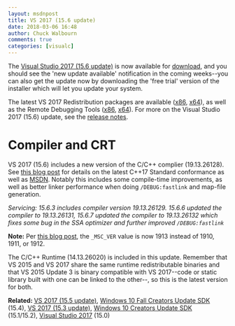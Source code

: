 ```yaml
---
layout: msdnpost
title: VS 2017 (15.6 update)
date: 2018-03-06 16:48
author: Chuck Walbourn
comments: true
categories: [visualc]
---
```

The <a href="https://devblogs.microsoft.com/visualstudio/visual-studio-2017-version-15-6-visual-studio-for-mac-version-7-4-released/">Visual Studio 2017 (15.6 update)</a> is now available for <a href="https://www.visualstudio.com/downloads/">download</a>, and you should see the 'new update available' notification in the coming weeks--you can also get the update now by downloading the 'free trial' version of the installer which will let you update your system.
<!--more-->

The latest VS 2017 Redistribution packages are available (<a href="https://aka.ms/vs/15/release/VC_redist.x86.exe">x86</a>, <a href="https://aka.ms/vs/15/release/VC_redist.x64.exe">x64</a>), as well as the Remote Debugging Tools (<a href="https://aka.ms/vs/15/release/RemoteTools.x86ret.enu.exe">x86</a>, <a href="https://aka.ms/vs/15/release/RemoteTools.amd64ret.enu.exe">x64</a>). For more on the Visual Studio 2017 (15.6) update, see the <a href="https://www.visualstudio.com/en-us/news/releasenotes/vs2017-relnotes">release notes</a>.

<h1>Compiler and CRT</h1>

VS 2017 (15.6) includes a new version of the C/C++ complier (19.13.26128). See <a href="https://devblogs.microsoft.com/cppblog/c17-progress-in-vs-2017-15-5-and-15-6/">this blog post</a> for details on the latest C++17 Standard conformance as well as <a href="https://docs.microsoft.com/en-us/visualstudio/releasenotes/vs2017-relnotes#visual-c-improvements">MSDN</a>. Notably this includes some compile-time improvements, as well as better linker performance when doing <code>/DEBUG:fastlink</code> and map-file generation.

<em>Servicing: 15.6.3 includes compiler version 19.13.26129. 15.6.6 updated the compiler to 19.13.26131, 15.6.7 updated the compiler to 19.13.26132 which fixes some bug in the SSA optimizer and further improved <code>/DEBUG:fastlink</code></em>

<b>Note:</b> Per <a href="https://devblogs.microsoft.com/cppblog/visual-c-compiler-version/">this blog post</a>, the ``_MSC_VER`` value is now 1913 instead of 1910, 1911, or 1912.

The C/C++ Runtime (14.13.26020) is included in this update. Remember that VS 2015 and VS 2017 share the same runtime redistributable binaries and that VS 2015 Update 3 is binary compatible with VS 2017--code or static library built with one can be linked to the other--, so this is the latest version for both.

<b>Related: </b><a href="https://walbourn.github.io/vs-2017-15-5-update/">VS 2017 (15.5 update)</a>, <a href="https://walbourn.github.io/windows-10-fall-creators-update-sdk/">Windows 10 Fall Creators Update SDK</a> (15.4), <a href="https://walbourn.github.io/visual-studio-2017-15-3-update/">VS 2017 (15.3 update)</a>, <a href="https://walbourn.github.io/windows-10-creators-update-sdk/">Windows 10 Creators Update SDK</a> (15.1/15.2), <a href="https://walbourn.github.io/visual-studio-2017/">Visual Studio 2017</a> (15.0)
